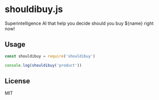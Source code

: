 # shouldibuy.js

Superintelligence AI that help you decide should you buy ${name} right now!

## Usage

```js
const shouldibuy = require('shouldibuy')

console.log(shouldibuy('product'))
```

## License

MIT
